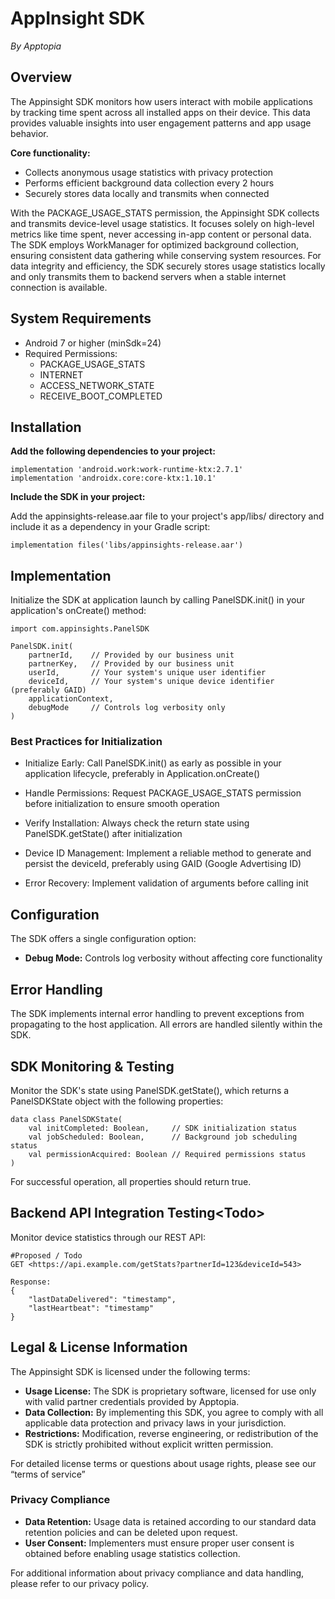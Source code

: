 # **AppInsight SDK** 
*By Apptopia*

## **Overview**

The Appinsight SDK monitors how users interact with mobile applications by tracking time spent across all installed apps on their device. This data provides valuable insights into user engagement patterns and app usage behavior.

**Core functionality:**

* Collects anonymous usage statistics with privacy protection  
* Performs efficient background data collection every 2 hours  
* Securely stores data locally and transmits when connected

With the PACKAGE\_USAGE\_STATS permission, the Appinsight SDK collects and transmits device-level usage statistics. It focuses solely on high-level metrics like time spent, never accessing in-app content or personal data. The SDK employs WorkManager for optimized background collection, ensuring consistent data gathering while conserving system resources. For data integrity and efficiency, the SDK securely stores usage statistics locally and only transmits them to backend servers when a stable internet connection is available.

## **System Requirements**

* Android 7 or higher (minSdk=24)  
* Required Permissions:  
  * PACKAGE\_USAGE\_STATS  
  * INTERNET  
  * ACCESS\_NETWORK\_STATE
  * RECEIVE\_BOOT\_COMPLETED

## **Installation**

**Add the following dependencies to your project:**

```
implementation 'android.work:work-runtime-ktx:2.7.1'
implementation 'androidx.core:core-ktx:1.10.1'

```

**Include the SDK in your project:**

Add the appinsights-release.aar file to your project's app/libs/ directory and include it as a dependency in your Gradle script:

```
implementation files('libs/appinsights-release.aar')

```

## **Implementation**

Initialize the SDK at application launch by calling PanelSDK.init() in your application's onCreate() method:

```
import com.appinsights.PanelSDK

PanelSDK.init(
    partnerId,    // Provided by our business unit
    partnerKey,   // Provided by our business unit
    userId,       // Your system's unique user identifier
    deviceId,     // Your system's unique device identifier (preferably GAID)
    applicationContext,
    debugMode     // Controls log verbosity only
)

```

### **Best Practices for Initialization**

* Initialize Early: Call PanelSDK.init() as early as possible in your application lifecycle, preferably in Application.onCreate()

* Handle Permissions: Request PACKAGE\_USAGE\_STATS permission before initialization to ensure smooth operation

* Verify Installation: Always check the return state using PanelSDK.getState() after initialization

* Device ID Management: Implement a reliable method to generate and persist the deviceId, preferably using GAID (Google Advertising ID)

* Error Recovery: Implement validation of arguments before calling init  


## **Configuration**

The SDK offers a single configuration option:

* **Debug Mode:** Controls log verbosity without affecting core functionality

## **Error Handling**

The SDK implements internal error handling to prevent exceptions from propagating to the host application. All errors are handled silently within the SDK.

## **SDK Monitoring & Testing**

Monitor the SDK's state using PanelSDK.getState(), which returns a PanelSDKState object with the following properties:

```
data class PanelSDKState(
    val initCompleted: Boolean,     // SDK initialization status
    val jobScheduled: Boolean,      // Background job scheduling status
    val permissionAcquired: Boolean // Required permissions status
)

```

For successful operation, all properties should return true.

## **Backend API Integration Testing\<Todo\>**

Monitor device statistics through our REST API:

```
#Proposed / Todo 
GET <https://api.example.com/getStats?partnerId=123&deviceId=543>

Response:
{
    "lastDataDelivered": "timestamp",
    "lastHeartbeat": "timestamp"
}
```

## **Legal & License Information**

The Appinsight SDK is licensed under the following terms:

* **Usage License:** The SDK is proprietary software, licensed for use only with valid partner credentials provided by Apptopia.  
* **Data Collection:** By implementing this SDK, you agree to comply with all applicable data protection and privacy laws in your jurisdiction.  
* **Restrictions:** Modification, reverse engineering, or redistribution of the SDK is strictly prohibited without explicit written permission.

For detailed license terms or questions about usage rights, please see our “terms of service”

### **Privacy Compliance**

* **Data Retention:** Usage data is retained according to our standard data retention policies and can be deleted upon request.  
* **User Consent:** Implementers must ensure proper user consent is obtained before enabling usage statistics collection.

For additional information about privacy compliance and data handling, please refer to our privacy policy.

